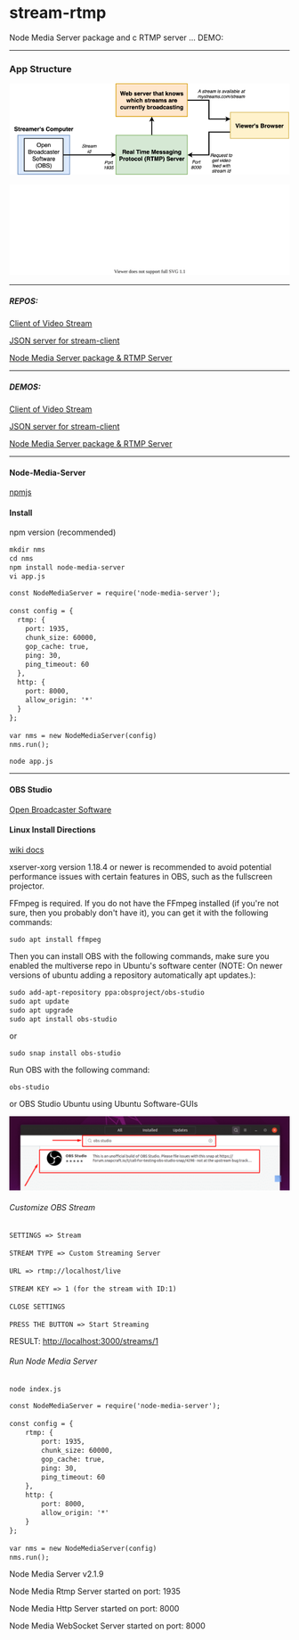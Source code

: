 # stream-rtmp
Node Media Server package and c RTMP server ... DEMO:



--------------------------
### App Structure

![image](./docs/react-18.png)


![image](./docs/react-18.svg)


--------------------------
##### REPOS:

[Client of Video Stream](https://github.com/tom2kota/stream-client)

[JSON server for stream-client](https://github.com/tom2kota/stream-server)

[Node Media Server package & RTMP Server](https://github.com/tom2kota/stream-rtmp)

--------------------------

##### DEMOS:

[Client of Video Stream](https://tom2kota.github.io/stream-client/)

[JSON server for stream-client](https://stream-json-server.herokuapp.com/)

[Node Media Server package & RTMP Server]()

--------------------------


#### Node-Media-Server

[npmjs](https://www.npmjs.com/package/node-media-server)

#### Install

npm version (recommended)

``` 
mkdir nms
cd nms
npm install node-media-server
vi app.js
```


``` 
const NodeMediaServer = require('node-media-server');
 
const config = {
  rtmp: {
    port: 1935,
    chunk_size: 60000,
    gop_cache: true,
    ping: 30,
    ping_timeout: 60
  },
  http: {
    port: 8000,
    allow_origin: '*'
  }
};
 
var nms = new NodeMediaServer(config)
nms.run();

```

``` 
node app.js
```

----------------


#### OBS Studio

[Open Broadcaster Software](https://obsproject.com/)

#### Linux Install Directions

[wiki docs](https://obsproject.com/wiki/)


   xserver-xorg version 1.18.4 or newer is recommended to avoid potential performance issues with certain features in OBS, such as the fullscreen projector.

   FFmpeg is required. If you do not have the FFmpeg installed (if you're not sure, then you probably don't have it), you can get it with the following commands:


```
sudo apt install ffmpeg
```

   Then you can install OBS with the following commands, make sure you enabled the multiverse repo in Ubuntu's software center (NOTE: On newer versions of ubuntu adding a repository automatically apt updates.):

``` 
sudo add-apt-repository ppa:obsproject/obs-studio
sudo apt update
sudo apt upgrade
sudo apt install obs-studio
```

   or
   
``` 
sudo snap install obs-studio
```
   
   Run OBS with the following command:

``` 
obs-studio
```

   or OBS Studio Ubuntu using Ubuntu Software-GUIs
   
![image](./docs/obs-select.png)


###### Customize OBS Stream

```
SETTINGS => Stream

STREAM TYPE => Custom Streaming Server

URL => rtmp://localhost/live

STREAM KEY => 1 (for the stream with ID:1)

CLOSE SETTINGS

PRESS THE BUTTON => Start Streaming

```

RESULT: [http://localhost:3000/streams/1](http://localhost:3000/streams/1)


###### Run Node Media Server

```
node index.js
```

```
const NodeMediaServer = require('node-media-server');

const config = {
    rtmp: {
        port: 1935,
        chunk_size: 60000,
        gop_cache: true,
        ping: 30,
        ping_timeout: 60
    },
    http: {
        port: 8000,
        allow_origin: '*'
    }
};

var nms = new NodeMediaServer(config)
nms.run();
```

Node Media Server v2.1.9

Node Media Rtmp Server started on port: 1935

Node Media Http Server started on port: 8000

Node Media WebSocket Server started on port: 8000

